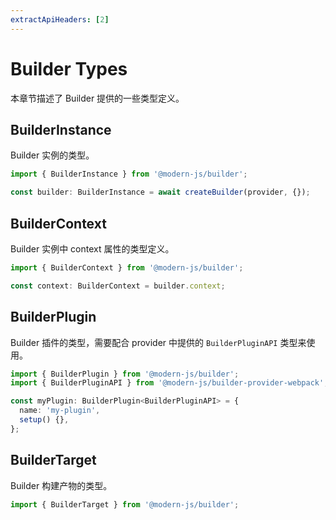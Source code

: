 ```yaml
---
extractApiHeaders: [2]
---
```


# Builder Types

本章节描述了 Builder 提供的一些类型定义。

## BuilderInstance

Builder 实例的类型。

```ts
import { BuilderInstance } from '@modern-js/builder';

const builder: BuilderInstance = await createBuilder(provider, {});
```

## BuilderContext

Builder 实例中 context 属性的类型定义。

```ts
import { BuilderContext } from '@modern-js/builder';

const context: BuilderContext = builder.context;
```

## BuilderPlugin

Builder 插件的类型，需要配合 provider 中提供的 `BuilderPluginAPI` 类型来使用。

```ts
import { BuilderPlugin } from '@modern-js/builder';
import { BuilderPluginAPI } from '@modern-js/builder-provider-webpack';

const myPlugin: BuilderPlugin<BuilderPluginAPI> = {
  name: 'my-plugin',
  setup() {},
};
```

## BuilderTarget

Builder 构建产物的类型。

```ts
import { BuilderTarget } from '@modern-js/builder';
```
